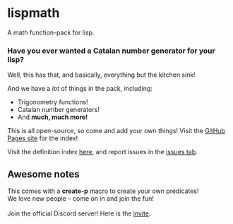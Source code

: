 # lispmath
A math function-pack for lisp.

### Have you ever wanted a Catalan number generator for your lisp?
Well, this has that, and basically, everything but the kitchen sink!

And we have a *lot* of things in the pack, including:
<ul type="">
  <li>Trigonometry functions!</li>
  <li>Catalan number generators!</li>
  <li>And <strong>much, much more!</strong></li>
 </ul>
 
 This is all open-source, so come and add your own things!
 Visit the <a href='https://mohindertalafuse.github.io/lispmath'>GitHub Pages site</a> for the index!

 Visit the definition index <a href="https://mohindertalafuse.github.io/lispmath/defindexes.html">here</a>, and report issues in the <a href='.../issues/new/choose'>issues tab</a>.
 <br/>
 
 
 ## Awesome notes
This comes with a **create-p** macro to create your own predicates!<br/>
We love new people – come on in and join the fun!<br />
<br />Join the official Discord server! Here is the <a href='https://discord.gg/TrpZXtF'>invite</a>.
